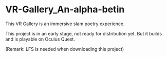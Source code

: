# VR-Gallery_An-alpha-betin
This VR Gallery is an immersive slam poetry experience.

This project is in an early stage, not ready for distribution yet. But it builds and is playable on Oculus Quest.

(Remark: LFS is needed when downloading this project)
